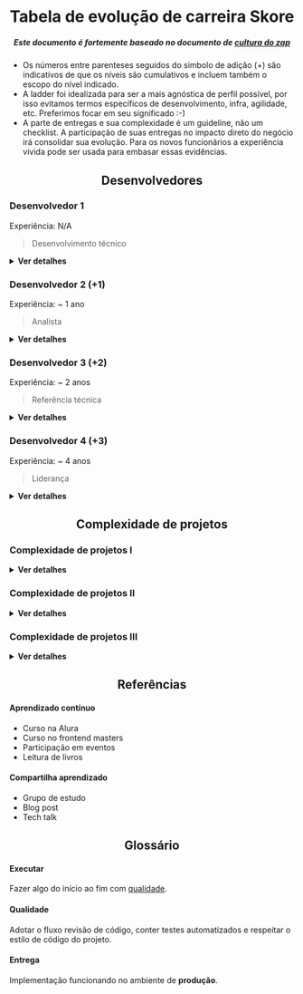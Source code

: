 <h1 align="center">Tabela de evolução de carreira Skore</h1>
<h5 align="center">Este documento é fortemente baseado no documento de <a href="https://grupozap.github.io/cultura/ladder/engineering-ladder.html" target="_blank">cultura do zap</a></h5>

- Os números entre parenteses seguidos do simbolo de adição (+) são indicativos de que os níveis são cumulativos e incluem também o escopo do nível indicado.
- A  ladder foi idealizada para ser a mais agnóstica de perfil possível, por isso evitamos termos específicos de desenvolvimento, infra, agilidade, etc. Preferimos focar em seu significado :-)
- A parte de entregas e sua complexidade é um guideline, não um checklist. A participação de suas entregas no impacto direto do negócio irá consolidar sua evolução. Para os novos funcionários a experiência vivida pode ser usada para embasar essas evidências.

<h2 align="center">Desenvolvedores</h2>

### Desenvolvedor 1
Experiência: N/A
>Desenvolvimento técnico
<details>
  <summary>
    <b>Ver detalhes</b>
  </summary>

#### Escopo de entregas:
  - [Executa] tarefas de [complexidade I] definidas e detalhadas pelo time;
  - Participa na detecção e auxilia na solução de problemas de seu time.

#### Desenvolvimento técnico:
  - [Busca o aprendizado contínuo];
  - Busca maior conhecimento das soluções utilizadas no seu dia-dia (ex: JS, Flutter, Git);
  - Acompanha pull requests para adquirir o hábito e maior conhecimento da base de código podendo interagir com comentários e aprovações.

</details>

### Desenvolvedor 2 (+1)
Experiência: ~ 1 ano
>Analista
<details>
  <summary>
    <b>Ver detalhes</b>
  </summary>

#### Escopo de entregas:
  - [Executa] tarefas de [complexidade II] definidas pelo time;
  - Auxilia na definição de tarefas de [complexidade I].

#### Desenvolvimento técnico:
  - [Compartilha aprendizado];
  - Revisa entregas com as quais tenha familiaridade seguindo as práticas recomendadas de pull requests.

</details>

### Desenvolvedor 3 (+2)
Experiência: ~ 2 anos
>Referência técnica
<details>
  <summary>
    <b>Ver detalhes</b>
  </summary>

#### Escopo de entregas:
  - [Executa] tarefas de [complexidade III] definidas pelo time;
  - Auxilia na definição de tarefas de [complexidade II];
  - Atua ativamente na detecção e na solução dos problemas do seu time;
  - Atua cruzando a fronteira do seu time, buscando colaboração e redução de dependência.

#### Desenvolvimento técnico:
  - Compartilha seu conhecimento e sua experiência com o time;
  - É referência técnica para seu time.

</details>

### Desenvolvedor 4 (+3)
Experiência: ~ 4 anos
>Liderança
<details>
  <summary>
    <b>Ver detalhes</b>
  </summary>

#### Escopo de entregas:
  - Seu contexto de trabalho não limita-se apenas ao seu time, mas a toda a engenharia;
  - É responsável pela otimização de ineficiências da engenharia, seja executando ou mobilizando as pessoas para que o façam;
  - É responsável pelo acompanhamento e desenvolviment do seu time.

#### Desenvolvimento técnico:
  - É referência técnica para a engenharia;
  - É uma pessoa que está sempre preocupada e disponível para evoluir profissionais com quem têm relacionamento;
  - É responsável por liderar e executar todas mudanças críticas e de alto impacto, não só pra engenharia, mas para toda empresa.

</details>

<h2 align="center">Complexidade de projetos</h2>

### Complexidade de projetos I
<details>
  <summary>
    <b>Ver detalhes</b>
  </summary>

São atividades que visam ajustes em componentes já existentes na plataforma ou atendimento de solicitações dos clientes.

Exemplos: ajustes de mensagens, script para baixar assets

</details>

### Complexidade de projetos II
<details>
  <summary>
    <b>Ver detalhes</b>
  </summary>

São atividades que envolvem refatorações no código, ajustes de performance, criação de novos serviços da plataforma.

Exemplos: criar função e lógica para consumo de conteúdo, ajustar performance na listagem de missões)

</details>

### Complexidade de projetos III
<details>
  <summary>
    <b>Ver detalhes</b>
  </summary>

São atividades que envolvem proposta de arquitetura para novas features, processo para migração de sistemas legados, soluções que tragam mais segurança para o ambiente de desenvolvimento.

Exemplos: arquitetura da feature de notificações, migração do skore 2 -> skore 3, implementação do Vault

</details>

<h2 align="center">Referências</h2>

#### Aprendizado contínuo
- Curso na Alura
- Curso no frontend masters
- Participação em eventos
- Leitura de livros

#### Compartilha aprendizado
- Grupo de estudo
- Blog post
- Tech talk

<h2 align="center">Glossário</h2>

#### Executar
Fazer algo do início ao fim com [qualidade].

#### Qualidade
Adotar o fluxo revisão de código, conter testes automatizados e respeitar o estilo de código do projeto.

#### Entrega
Implementação funcionando no ambiente de **produção**.

[Executa]: #executar
[complexidade I]: #complexidade-de-projetos-i
[complexidade II]: #complexidade-de-projetos-ii
[complexidade III]: #complexidade-de-projetos-iii
[Busca o aprendizado contínuo]: #aprendizado-contínuo
[entrega]: #entrega
[qualidade]: #qualidade
[Compartilha aprendizado]: #compartilha-aprendizado
